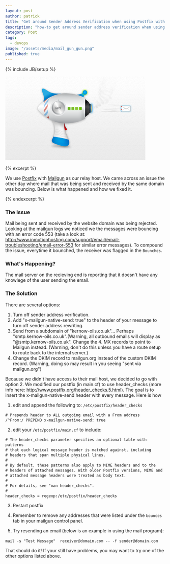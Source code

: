```yaml
---
layout: post
author: patrick
title: "Get around Sender Address Verification when using Postfix with Mailgun"
description: "how-to get around sender address verification when using postfix with mailgun"
category: Post
tags:
  - devops
image: "/assets/media/mail_gun_gun.png"
published: true  
---
```

{% include JB/setup %}

![MailGun Postfix](/assets/media/mail_gun_gun.png)

{% excerpt %}

We use [Postfix](http://www.postfix.org/) with [Mailgun](http://mailgun.com) as our  relay host.  We came across an issue the other day where mail that was being sent and received by the same domain was bouncing.  Below is what happened and how we fixed it.

{% endexcerpt %}

### The Issue
Mail being sent and received by the website domain was being rejected.  Looking at the mailgun logs we noticed we the messages were bouncing with an error code 553 (take a look at: http://www.inmotionhosting.com/support/email/email-troubleshooting/email-error-553 for similar error messages).  To compound the issue, everytime it bounched, the receiver was flagged in the `Bounches`.

### What's Happening?
The mail server on the recieving end is reporting that it doesn't have any knowlege of the user sending the email.

### The Solution
There are several options:

1. Turn off sender address verification.
2. Add "x-mailgun-native-send: true" to the header of your message to turn off sender address rewriting.
3. Send from a subdomain of "kernow-oils.co.uk"... Perhaps "smtp.kernow-oils.co.uk".(Warning, all outbound emails will display as "@smtp.kernow-oils.co.uk". Change the 4. MX records to point to Mailgun instead. (Warning, don't do this unless you have a route setup to route back to the internal server.)
5. Change the DKIM record to mailgun.org instead of the custom DKIM record. (Warning, doing so may result in you seeing "sent via mailgun.org")

Because we didn't have access to their mail host, we decided to go with option 2.  We modified our postfix (in main.cf) to use header_checks (more info here: http://www.postfix.org/header_checks.5.html).  The goal is to insert the x-mailgun-native-send header with every message.  Here is how

1. edit and append the following to: `/etc/postfix/header_checks`

```
# Prepends header to ALL outgoing email with a From address
/^From:/ PREPEND x-mailgun-native-send: true
```
2. edit your `/etc/postfix/main.cf` to include:

```
# The header_checks parameter specifies an optional table with patterns
# that each logical message header is matched against, including
# headers that span multiple physical lines.
#
# By default, these patterns also apply to MIME headers and to the
# headers of attached messages. With older Postfix versions, MIME and
# attached message headers were treated as body text.
#
# For details, see "man header_checks".
#
header_checks = regexp:/etc/postfix/header_checks
```
3. Restart postfix

4. Remember to remove any addresses that were listed under the `bounces` tab in your mailgun control panel.

5. Try resending an email (below is an example in using the mail program):

`mail -s "Test Message"  receiver@domain.com -- -f sender@domain.com`

That should do it!  If your still have problems, you may want to try one of the other options listed above.




